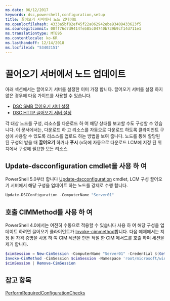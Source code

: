```yaml
---
ms.date: 06/12/2017
keywords: dsc,powershell,configuration,setup
title: 끌어오기 서버에서 노드 업데이트
ms.openlocfilehash: 4333a5bf82ef45f22a062942ebe93409433623f5
ms.sourcegitcommit: 00ff76d7d9414fe585c04740b739b9cf14d711e1
ms.translationtype: MTE95
ms.contentlocale: ko-KR
ms.lasthandoff: 12/14/2018
ms.locfileid: "53402151"
---
```

# <a name="update-nodes-from-a-pull-server"></a>끌어오기 서버에서 노드 업데이트

아래 섹션에서는 끌어오기 서버를 설정한 이미 가정 합니다. 끌어오기 서버를 설정 하지 않은 경우에 다음 가이드를 사용할 수 있습니다.

- [DSC SMB 끌어오기 서버 설정](pullServerSmb.md)
- [DSC HTTP 끌어오기 서버 설정](pullServer.md)

각 대상 노드를 구성, 리소스를 다운로드 하 여 해당 상태를 보고할 수도 구성할 수 있습니다. 이 문서에서는, 다운로드 하 고 리소스를 자동으로 다운로드 하도록 클라이언트 구성에 사용할 수 있도록 리소스를 업로드 하는 방법을 보여 줍니다. 노드를 통해 할당된 된 구성의 받을 때 **끌어오기** 하거나 **푸시** (v5)에 자동으로 다운로드 LCM에 지정 된 위치에서 구성에 필요한 모든 리소스.

## <a name="using-the-update-dscconfiguration-cmdlet"></a>Update-dscconfiguration cmdlet을 사용 하 여

PowerShell 5.0부터 합니다 [Update-dscconfiguration](/powershell/module/psdesiredstateconfiguration/update-dscconfiguration) cmdlet, LCM 구성 끌어오기 서버에서 해당 구성을 업데이트 하는 노드를 강제로 수행 합니다.

```powershell
Update-DSCConfiguration -ComputerName "Server01"
```

## <a name="using-invoke-cimmethod"></a>호출 CIMMethod를 사용 하 여

PowerShell 4.0에서는 여전히 수동으로 적용할 수 있습니다 사용 하 여 해당 구성을 업데이트 하려면 끌어오기 클라이언트가 [Invoke-cimmethod](/powershell/module/cimcmdlets/invoke-cimmethod)합니다. 다음 예제에서는 지정 된 자격 증명을 사용 하 여 CIM 세션을 만든 적절 한 CIM 메서드를 호출 하며 세션을 제거 합니다.

```powershell
$cimSession = New-CimSession -ComputerName "Server01" -Credential $(Get-Credential)
Invoke-CimMethod -CimSession $cimSession -Namespace 'root/microsoft/windows/desiredstateconfiguration' -Class 'MSFT_DscLocalConfigurationManager' -MethodName 'PerformRequiredConfigurationChecks' -Arguments @{ 'Flags' = [uint32]1 } -Verbose
$cimSession | Remove-CimSession
```

## <a name="see-also"></a>참고 항목

[PerformRequiredConfigurationChecks](/powershell/dsc/msft-dsclocalconfigurationmanager-performrequiredconfigurationchecks)
